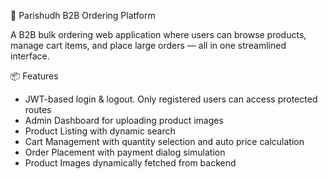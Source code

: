 🛒 Parishudh B2B Ordering Platform

A B2B bulk ordering web application where users can browse products, manage cart items, and place large orders — all in one streamlined interface.

📦 Features
- JWT-based login & logout. Only registered users can access protected routes
- Admin Dashboard for uploading product images
- Product Listing with dynamic search
- Cart Management with quantity selection and auto price calculation
- Order Placement with payment dialog simulation
- Product Images dynamically fetched from backend
